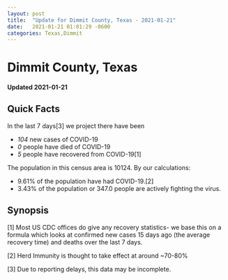 ```yaml
---
layout: post
title:  "Update for Dimmit County, Texas - 2021-01-21"
date:   2021-01-21 01:01:29 -0600
categories: Texas,Dimmit
---
```


# Dimmit County, Texas
#### Updated 2021-01-21

## Quick Facts

In the last 7 days[3] we project there have been
- *104* new cases of COVID-19
- *0* people have died of COVID-19
- *5* people have recovered from COVID-19[1]

The population in this census area is 10124. By our calculations:
- 9.61% of the population have had COVID-19.[2]
- 3.43% of the population or 347.0 people are actively fighting the virus.

## Synopsis




[1] Most US CDC offices do give any recovery statistics- we base this on a formula which looks at confirmed new cases
15 days ago (the average recovery time) and deaths over the last 7 days.

[2] Herd Immunity is thought to take effect at around ~70-80%

[3] Due to reporting delays, this data may be incomplete.
 
    